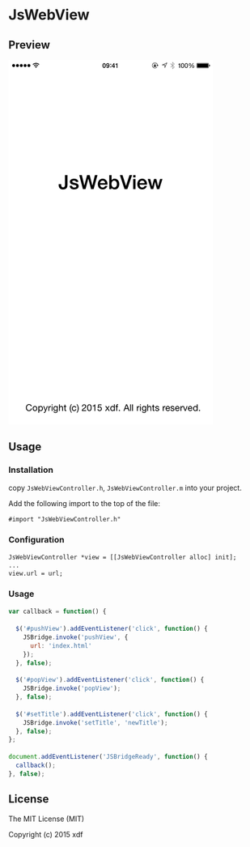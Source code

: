 JsWebView
=========

## Preview

![preview](screenshot/preview.gif)

## Usage

### Installation

copy `JsWebViewController.h`, `JsWebViewController.m` into your project.


Add the following import to the top of the file:

```objc
#import "JsWebViewController.h"
```

### Configuration

```objc
JsWebViewController *view = [[JsWebViewController alloc] init];
...
view.url = url;
```

### Usage

```js
var callback = function() {

  $('#pushView').addEventListener('click', function() {
    JSBridge.invoke('pushView', {
      url: 'index.html'
    });
  }, false);

  $('#popView').addEventListener('click', function() {
    JSBridge.invoke('popView');
  }, false);

  $('#setTitle').addEventListener('click', function() {
    JSBridge.invoke('setTitle', 'newTitle');
  }, false);
};

document.addEventListener('JSBridgeReady', function() {
  callback();
}, false);
```

## License

The MIT License (MIT)

Copyright (c) 2015 xdf
